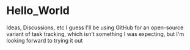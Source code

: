 # Hello_World
Ideas, Discussions, etc
I guess I'll be using GitHub for an open-source variant of task tracking, which isn't something I was expecting, but I'm looking forward to trying it out
